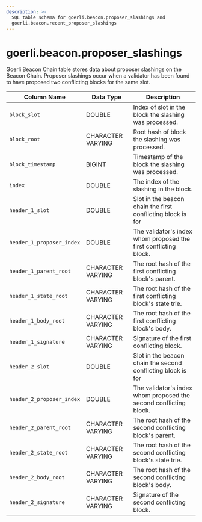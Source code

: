 ```yaml
---
description: >-
  SQL table schema for goerli.beacon.proposer_slashings and
  goerli.beacon.recent_proposer_slashings
---
```


# goerli.beacon.proposer\_slashings

Goerli Beacon Chain table stores data about proposer slashings on the Beacon Chain. Proposer slashings occur when a validator has been found to have proposed two conflicting blocks for the same slot.

| Column Name               | Data Type         | Description                                                       |
| ------------------------- | ----------------- | ----------------------------------------------------------------- |
| `block_slot`              | DOUBLE            | Index of slot in the block the slashing was processed.            |
| `block_root`              | CHARACTER VARYING | Root hash of block the slashing was processed.                    |
| `block_timestamp`         | BIGINT            | Timestamp of the block the slashing was processed.                |
| `index`                   | DOUBLE            | The index of the slashing in the block.                           |
| `header_1_slot`           | DOUBLE            | Slot in the beacon chain the first conflicting block is for       |
| `header_1_proposer_index` | DOUBLE            | The validator's index whom proposed the first conflicting block.  |
| `header_1_parent_root`    | CHARACTER VARYING | The root hash of the first conflicting block's parent.            |
| `header_1_state_root`     | CHARACTER VARYING | The root hash of the first conflicting block's state trie.        |
| `header_1_body_root`      | CHARACTER VARYING | The root hash of the first conflicting block's body.              |
| `header_1_signature`      | CHARACTER VARYING | Signature of the first conflicting block.                         |
| `header_2_slot`           | DOUBLE            | Slot in the beacon chain the second conflicting block is for      |
| `header_2_proposer_index` | DOUBLE            | The validator's index whom proposed the second conflicting block. |
| `header_2_parent_root`    | CHARACTER VARYING | The root hash of the second conflicting block's parent.           |
| `header_2_state_root`     | CHARACTER VARYING | The root hash of the second conflicting block's state trie.       |
| `header_2_body_root`      | CHARACTER VARYING | The root hash of the second conflicting block's body.             |
| `header_2_signature`      | CHARACTER VARYING | Signature of the second conflicting block.                        |
